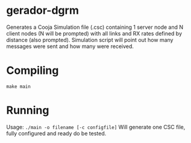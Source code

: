 # gerador-dgrm
Generates a Cooja Simulation file (.csc) containing 1 server node and N client nodes (N will be prompted) with all links and RX rates defined by distance (also prompted). Simulation script will point out how many messages were sent and how many were received. 

# Compiling
```make main```

# Running
Usage: `./main -o filename [-c configfile]`
Will generate one CSC file, fully configured and ready do be tested.
